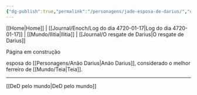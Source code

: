```yaml
---
{"dg-publish":true,"permalink":"/personagens/jade-esposa-de-darius/","dgHomeLink":true,"dgPassFrontmatter":false,"dgShowBacklinks":true,"dgShowLocalGraph":true}
---
```


[[Home|Home]] | [[Journal/Enoch/Log do dia 4720-01-17|Log do dia 4720-01-17]] | [[Mundo/Ilitia|Ilitia]] | [[Journal/O resgate de Darius|O resgate de Darius]] 

Página em construção

esposa do [[Personagens/Anão Darius|Anão Darius]], considerado o melhor ferreiro de [[Mundo/Teia|Teia]].

---
[[DeD pelo mundo|DeD pelo mundo]]